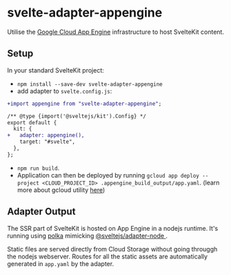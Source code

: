 # svelte-adapter-appengine

Utilise the [Google Cloud App Engine](https://cloud.google.com/appengine) infrastructure to host SvelteKit content.

## Setup

In your standard SvelteKit project:

- `npm install --save-dev svelte-adapter-appengine`
- add adapter to `svelte.config.js`:

```diff
+import appengine from "svelte-adapter-appengine";

/** @type {import('@sveltejs/kit').Config} */
export default {
  kit: {
+   adapter: appengine(),
    target: "#svelte",
  },
};
```

- `npm run build`.
- Application can then be deployed by running `gcloud app deploy --project <CLOUD_PROJECT_ID> .appengine_build_output/app.yaml`. (learn more about gcloud utility [here](https://cloud.google.com/sdk/gcloud))

## Adapter Output

The SSR part of SvelteKit is hosted on App Engine in a nodejs runtime. It's running using [polka](https://github.com/lukeed/polka) mimicking [@sveltejs/adapter-node
](https://github.com/sveltejs/kit/tree/master/packages/adapter-node).

Static files are served directly from Cloud Storage without going througgh the nodejs webserver. Routes for all the static assets are automatically generated in `app.yaml` by the adapter.

